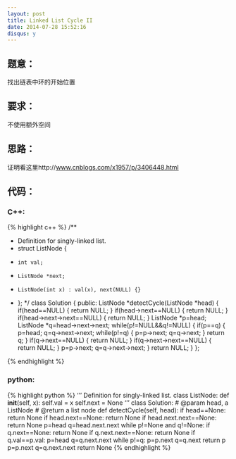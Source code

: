 ```yaml
---
layout: post
title: Linked List Cycle II
date: 2014-07-28 15:52:16
disqus: y
---
```


## 题意：
找出链表中环的开始位置

## 要求：
不使用额外空间

## 思路：
证明看这里http://www.cnblogs.com/x1957/p/3406448.html

## 代码：

### C++:

{% highlight c++ %}
/**
 * Definition for singly-linked list.
 * struct ListNode {
 *     int val;
 *     ListNode *next;
 *     ListNode(int x) : val(x), next(NULL) {}
 * };
 */
class Solution {
public:
    ListNode *detectCycle(ListNode *head) {
        if(head==NULL)
        {
            return NULL;
        }
        if(head->next==NULL)
        {
            return NULL;
        }
        if(head->next->next==NULL)
        {
            return NULL;
        }
        ListNode *p=head;
        ListNode *q=head->next->next;
        while(p!=NULL&&q!=NULL)
        {
            if(p==q)
            {
                p=head;
                q=q->next->next;
                while(p!=q)
                {
                    p=p->next;
                    q=q->next;
                }
                return q;
            }
            if(q->next==NULL)
            {
                return NULL;
            }
            if(q->next->next==NULL)
            {
                return NULL;
            }
            p=p->next;
            q=q->next->next;
        }
        return NULL;
    }
};


 {% endhighlight %}
### python:

{% highlight python %}
‘’’
 Definition for singly-linked list.
 class ListNode:
     def __init__(self, x):
         self.val = x
         self.next = None
‘’’
class Solution:
    # @param head, a ListNode
    # @return a list node
    def detectCycle(self, head):
        if head==None:
            return None
        if head.next==None:
            return None
        if head.next.next==None:
            return None
        p=head
        q=head.next.next
        while p!=None and q!=None:
            if q.next==None:
                return None
            if q.next.next==None:
                return None
            if q.val==p.val:
                p=head
                q=q.next.next
                while p!=q:
                    p=p.next
                    q=q.next
                return p
            p=p.next
            q=q.next.next
        return None
 {% endhighlight %}
